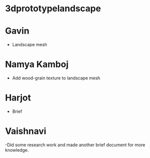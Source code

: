 # 3dprototypelandscape

# Gavin
- Landscape mesh

# Namya Kamboj
- Add wood-grain texture to landscape mesh

# Harjot
- Brief

# Vaishnavi
 -Did some research work and made another brief document for more knowledge.
